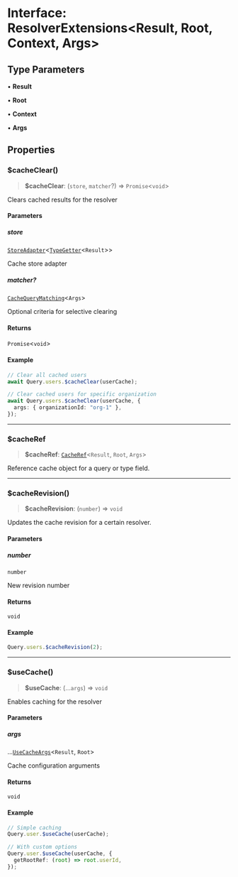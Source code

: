 # Interface: ResolverExtensions\<Result, Root, Context, Args\>

## Type Parameters

• **Result**

• **Root**

• **Context**

• **Args**

## Properties

### $cacheClear()

> **$cacheClear**: (`store`, `matcher`?) => `Promise`\<`void`\>

Clears cached results for the resolver

#### Parameters

##### store

[`StoreAdapter`](../../../classes/StoreAdapter.md)\<[`TypeGetter`](../../../type-aliases/TypeGetter.md)\<`Result`\>\>

Cache store adapter

##### matcher?

[`CacheQueryMatching`](../../../type-aliases/CacheQueryMatching.md)\<`Args`\>

Optional criteria for selective clearing

#### Returns

`Promise`\<`void`\>

#### Example

```typescript
// Clear all cached users
await Query.users.$cacheClear(userCache);

// Clear cached users for specific organization
await Query.users.$cacheClear(userCache, {
  args: { organizationId: "org-1" },
});
```

---

### $cacheRef

> **$cacheRef**: [`CacheRef`](../../../classes/CacheRef.md)\<`Result`, `Root`, `Args`\>

Reference cache object for a query or type field.

---

### $cacheRevision()

> **$cacheRevision**: (`number`) => `void`

Updates the cache revision for a certain resolver.

#### Parameters

##### number

`number`

New revision number

#### Returns

`void`

#### Example

```typescript
Query.users.$cacheRevision(2);
```

---

### $useCache()

> **$useCache**: (...`args`) => `void`

Enables caching for the resolver

#### Parameters

##### args

...[`UseCacheArgs`](../../../type-aliases/UseCacheArgs.md)\<`Result`, `Root`\>

Cache configuration arguments

#### Returns

`void`

#### Example

```typescript
// Simple caching
Query.user.$useCache(userCache);

// With custom options
Query.user.$useCache(userCache, {
  getRootRef: (root) => root.userId,
});
```

